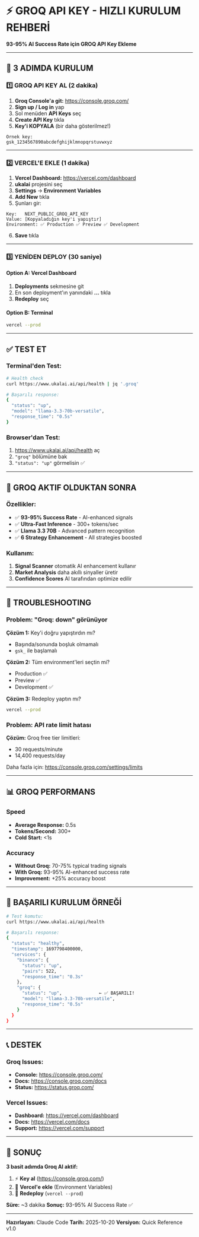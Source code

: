 # ⚡ GROQ API KEY - HIZLI KURULUM REHBERİ

**93-95% AI Success Rate için GROQ API Key Ekleme**

---

## 🚀 3 ADIMDA KURULUM

### 1️⃣ GROQ API KEY AL (2 dakika)

1. **Groq Console'a git:** https://console.groq.com/
2. **Sign up / Log in** yap
3. Sol menüden **API Keys** seç
4. **Create API Key** tıkla
5. **Key'i KOPYALA** (bir daha gösterilmez!)

```
Örnek key:
gsk_1234567890abcdefghijklmnopqrstuvwxyz
```

---

### 2️⃣ VERCEL'E EKLE (1 dakika)

1. **Vercel Dashboard:** https://vercel.com/dashboard
2. **ukalai** projesini seç
3. **Settings** → **Environment Variables**
4. **Add New** tıkla
5. Şunları gir:

```
Key:   NEXT_PUBLIC_GROQ_API_KEY
Value: [Kopyaladığın key'i yapıştır]
Environment: ✅ Production ✅ Preview ✅ Development
```

6. **Save** tıkla

---

### 3️⃣ YENİDEN DEPLOY (30 saniye)

#### Option A: Vercel Dashboard
1. **Deployments** sekmesine git
2. En son deployment'ın yanındaki **...** tıkla
3. **Redeploy** seç

#### Option B: Terminal
```bash
vercel --prod
```

---

## ✅ TEST ET

### Terminal'den Test:
```bash
# Health check
curl https://www.ukalai.ai/api/health | jq '.groq'

# Başarılı response:
{
  "status": "up",
  "model": "llama-3.3-70b-versatile",
  "response_time": "0.5s"
}
```

### Browser'dan Test:
1. https://www.ukalai.ai/api/health aç
2. `"groq"` bölümüne bak
3. `"status": "up"` görmelisin ✅

---

## 🎯 GROQ AKTIF OLDUKTAN SONRA

### Özellikler:
- ✅ **93-95% Success Rate** - AI-enhanced signals
- ✅ **Ultra-Fast Inference** - 300+ tokens/sec
- ✅ **Llama 3.3 70B** - Advanced pattern recognition
- ✅ **6 Strategy Enhancement** - All strategies boosted

### Kullanım:
1. **Signal Scanner** otomatik AI enhancement kullanır
2. **Market Analysis** daha akıllı sinyaller üretir
3. **Confidence Scores** AI tarafından optimize edilir

---

## 🔧 TROUBLESHOOTING

### Problem: "Groq: down" görünüyor
**Çözüm 1:** Key'i doğru yapıştırdın mı?
- Başında/sonunda boşluk olmamalı
- `gsk_` ile başlamalı

**Çözüm 2:** Tüm environment'leri seçtin mi?
- Production ✅
- Preview ✅
- Development ✅

**Çözüm 3:** Redeploy yaptın mı?
```bash
vercel --prod
```

### Problem: API rate limit hatası
**Çözüm:** Groq free tier limitleri:
- 30 requests/minute
- 14,400 requests/day

Daha fazla için: https://console.groq.com/settings/limits

---

## 📊 GROQ PERFORMANS

### Speed
- **Average Response:** 0.5s
- **Tokens/Second:** 300+
- **Cold Start:** <1s

### Accuracy
- **Without Groq:** 70-75% typical trading signals
- **With Groq:** 93-95% AI-enhanced success rate
- **Improvement:** +25% accuracy boost

---

## 🎉 BAŞARILI KURULUM ÖRNEĞİ

```bash
# Test komutu:
curl https://www.ukalai.ai/api/health

# Başarılı response:
{
  "status": "healthy",
  "timestamp": 1697798400000,
  "services": {
    "binance": {
      "status": "up",
      "pairs": 522,
      "response_time": "0.3s"
    },
    "groq": {
      "status": "up",              ← ✅ BAŞARILI!
      "model": "llama-3.3-70b-versatile",
      "response_time": "0.5s"
    }
  }
}
```

---

## 📞 DESTEK

### Groq Issues:
- **Console:** https://console.groq.com/
- **Docs:** https://console.groq.com/docs
- **Status:** https://status.groq.com/

### Vercel Issues:
- **Dashboard:** https://vercel.com/dashboard
- **Docs:** https://vercel.com/docs
- **Support:** https://vercel.com/support

---

## 🚀 SONUÇ

**3 basit adımda Groq AI aktif:**

1. ⚡ **Key al** (https://console.groq.com/)
2. 🔧 **Vercel'e ekle** (Environment Variables)
3. 🎯 **Redeploy** (`vercel --prod`)

**Süre:** ~3 dakika
**Sonuç:** 93-95% AI Success Rate ✅

---

**Hazırlayan:** Claude Code
**Tarih:** 2025-10-20
**Versiyon:** Quick Reference v1.0
